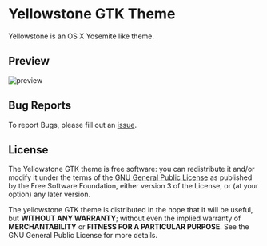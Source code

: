 # Yellowstone GTK Theme

Yellowstone is an OS X Yosemite like theme.



## Preview

![preview](http://i.imgur.com/1AwCQnC.jpg)



## Bug Reports

To report Bugs, please fill out an [issue](https://github.com/zerouno-it/yellowstone/issues).



## License

The Yellowstone GTK theme is free software: you can redistribute it and/or modify it under the terms of the [GNU General Public License](http://www.gnu.org/licenses/gpl-3.0) as published by the Free Software Foundation, either version 3 of the License, or (at your option) any later version.

The yellowstone GTK theme is distributed in the hope that it will be useful, but **WITHOUT ANY WARRANTY**; without even the implied warranty of **MERCHANTABILITY** or **FITNESS FOR A PARTICULAR PURPOSE**. See the GNU General Public License for more details.
